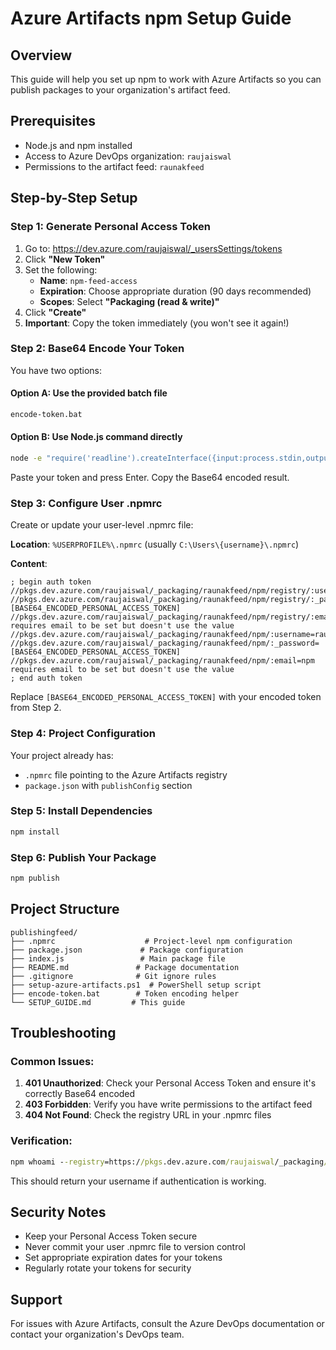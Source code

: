 # Azure Artifacts npm Setup Guide

## Overview
This guide will help you set up npm to work with Azure Artifacts so you can publish packages to your organization's artifact feed.

## Prerequisites
- Node.js and npm installed
- Access to Azure DevOps organization: `raujaiswal`
- Permissions to the artifact feed: `raunakfeed`

## Step-by-Step Setup

### Step 1: Generate Personal Access Token
1. Go to: https://dev.azure.com/raujaiswal/_usersSettings/tokens
2. Click **"New Token"**
3. Set the following:
   - **Name**: `npm-feed-access`
   - **Expiration**: Choose appropriate duration (90 days recommended)
   - **Scopes**: Select **"Packaging (read & write)"**
4. Click **"Create"**
5. **Important**: Copy the token immediately (you won't see it again!)

### Step 2: Base64 Encode Your Token
You have two options:

#### Option A: Use the provided batch file
```cmd
encode-token.bat
```

#### Option B: Use Node.js command directly
```cmd
node -e "require('readline').createInterface({input:process.stdin,output:process.stdout,historySize:0}).question('PAT> ',p => { b64=Buffer.from(p.trim()).toString('base64');console.log(b64);process.exit(); })"
```

Paste your token and press Enter. Copy the Base64 encoded result.

### Step 3: Configure User .npmrc
Create or update your user-level .npmrc file:

**Location**: `%USERPROFILE%\.npmrc` (usually `C:\Users\{username}\.npmrc`)

**Content**:
```
; begin auth token
//pkgs.dev.azure.com/raujaiswal/_packaging/raunakfeed/npm/registry/:username=raujaiswal
//pkgs.dev.azure.com/raujaiswal/_packaging/raunakfeed/npm/registry/:_password=[BASE64_ENCODED_PERSONAL_ACCESS_TOKEN]
//pkgs.dev.azure.com/raujaiswal/_packaging/raunakfeed/npm/registry/:email=npm requires email to be set but doesn't use the value
//pkgs.dev.azure.com/raujaiswal/_packaging/raunakfeed/npm/:username=raujaiswal
//pkgs.dev.azure.com/raujaiswal/_packaging/raunakfeed/npm/:_password=[BASE64_ENCODED_PERSONAL_ACCESS_TOKEN]
//pkgs.dev.azure.com/raujaiswal/_packaging/raunakfeed/npm/:email=npm requires email to be set but doesn't use the value
; end auth token
```

Replace `[BASE64_ENCODED_PERSONAL_ACCESS_TOKEN]` with your encoded token from Step 2.

### Step 4: Project Configuration
Your project already has:
- `.npmrc` file pointing to the Azure Artifacts registry
- `package.json` with `publishConfig` section

### Step 5: Install Dependencies
```cmd
npm install
```

### Step 6: Publish Your Package
```cmd
npm publish
```

## Project Structure
```
publishingfeed/
├── .npmrc                    # Project-level npm configuration
├── package.json             # Package configuration
├── index.js                 # Main package file
├── README.md               # Package documentation
├── .gitignore              # Git ignore rules
├── setup-azure-artifacts.ps1  # PowerShell setup script
├── encode-token.bat        # Token encoding helper
└── SETUP_GUIDE.md         # This guide
```

## Troubleshooting

### Common Issues:
1. **401 Unauthorized**: Check your Personal Access Token and ensure it's correctly Base64 encoded
2. **403 Forbidden**: Verify you have write permissions to the artifact feed
3. **404 Not Found**: Check the registry URL in your .npmrc files

### Verification:
```cmd
npm whoami --registry=https://pkgs.dev.azure.com/raujaiswal/_packaging/raunakfeed/npm/registry/
```

This should return your username if authentication is working.

## Security Notes
- Keep your Personal Access Token secure
- Never commit your user .npmrc file to version control
- Set appropriate expiration dates for your tokens
- Regularly rotate your tokens for security

## Support
For issues with Azure Artifacts, consult the Azure DevOps documentation or contact your organization's DevOps team.
